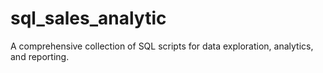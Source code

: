 # sql_sales_analytic
A comprehensive collection of SQL scripts for data exploration, analytics, and reporting.
